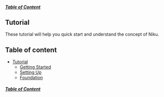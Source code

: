 ##### [Table of Content](https://github.com/saltyaom/niku/blob/main/doc/README.md)

## Tutorial
These tutorial will help you quick start and understand the concept of Niku.

## Table of content
- [Tutorial](https://github.com/saltyaom/niku/blob/main/doc/tutorial/README.md)
  - [Getting Started](https://github.com/saltyaom/niku/blob/main/doc/tutorial/getting-started.md)
  - [Setting Up](https://github.com/saltyaom/niku/blob/main/doc/tutorial/setting-up.md)
  - [Foundation](https://github.com/saltyaom/niku/blob/main/doc/tutorial/foundation.md)

##### [Table of Content](https://github.com/saltyaom/niku/blob/main/doc/README.md)
